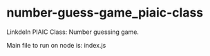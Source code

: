 # number-guess-game_piaic-class
<p>LinkdeIn PIAIC Class: Number guessing game.</p>
<p> Main file to run on node is:      index.js</p>